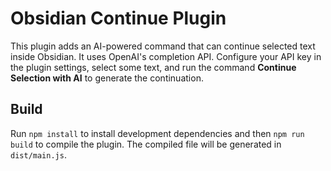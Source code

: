 # Obsidian Continue Plugin

This plugin adds an AI-powered command that can continue selected text inside Obsidian. It uses OpenAI's completion API. Configure your API key in the plugin settings, select some text, and run the command **Continue Selection with AI** to generate the continuation.

## Build

Run `npm install` to install development dependencies and then `npm run build` to compile the plugin. The compiled file will be generated in `dist/main.js`.
